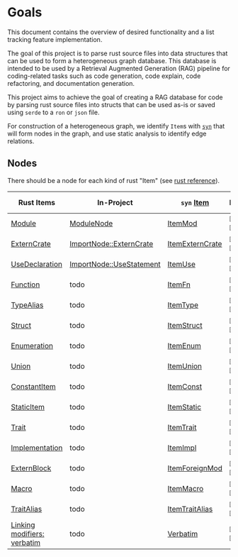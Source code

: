 # Goals

This document contains the overview of desired functionality and a list
tracking feature implementation.

The goal of this project is to parse rust source files into data structures
that can be used to form a heterogeneous graph database. This database is
intended to be used by a Retrieval Augmented Generation (RAG) pipeline for
coding-related tasks such as code generation, code explain, code refactoring,
and documentation generation.

This project aims to achieve the goal of creating a RAG database for code by
parsing rust source files into structs that
can be used as-is or saved using `serde` to a `ron` or `json` file.

For construction of a heterogeneous graph, we identify `Item`s with [`syn`] that
will form nodes in the graph, and use static analysis to identify edge relations.

## Nodes

There should be a node for each kind of rust "Item" (see [rust reference](https://doc.rust-lang.org/reference/items.html)).

| Rust Items | In-Project | `syn` [Item] | Progress | Next Step |
| --------------------- | ----------------- | ----------------------- | ----------------------- | --------------- |
| [Module] | [ModuleNode] | [ItemMod] | ☑ Start <br> ☑ Finish | [Nodes Todo] |
| [ExternCrate] | [ImportNode::ExternCrate] | [ItemExternCrate] | ☑ Start <br> ☑ Finish | [Edges Todo] |
| [UseDeclaration] | [ImportNode::UseStatement] | [ItemUse] | ☑ Start <br> ☑ Finish | [Edges Todo] |
| [Function] | todo | [ItemFn] | ☐ Start <br> ☐ Finish | [Nodes Todo] |
| [TypeAlias] | todo | [ItemType] | ☐ Start <br> ☐ Finish | [Nodes Todo] |
| [Struct] | todo | [ItemStruct] | ☐ Start <br> ☐ Finish | [Nodes Todo] |
| [Enumeration] | todo | [ItemEnum] | ☐ Start <br> ☐ Finish | [Nodes Todo] |
| [Union] | todo | [ItemUnion] | ☐ Start <br> ☐ Finish | [Nodes Todo] |
| [ConstantItem] | todo | [ItemConst] | ☐ Start <br> ☐ Finish | [Nodes Todo] |
| [StaticItem] | todo | [ItemStatic] | ☐ Start <br> ☐ Finish | [Nodes Todo] |
| [Trait] | todo | [ItemTrait] | ☐ Start <br> ☐ Finish | [Nodes Todo] |
| [Implementation] | todo | [ItemImpl] | ☐ Start <br> ☐ Finish | [Nodes Todo] |
| [ExternBlock] | todo | [ItemForeignMod] | ☐ Start <br> ☐ Finish | [Nodes Todo] |
| [Macro] | todo | [ItemMacro] | ☐ Start <br> ☐ Finish | [Nodes Todo] |
| [TraitAlias] | todo | [ItemTraitAlias] | ☐ Start <br> ☐ Finish | [Nodes Todo] |
| [Linking modifiers: verbatim] | todo | [Verbatim] | ☐ Start <br> ☐ Finish | [Nodes Todo] |

[Module]:https://doc.rust-lang.org/reference/items/modules.html
[ExternCrate]:https://doc.rust-lang.org/stable/reference/items/extern-crates.html
[UseDeclaration]:https://doc.rust-lang.org/stable/reference/items/use-declarations.html
[Function]:https://doc.rust-lang.org/reference/items/functions.html
[TypeAlias]:https://doc.rust-lang.org/reference/items/type-aliases.html
[Struct]:https://doc.rust-lang.org/reference/items/structs.html
[Enumeration]:https://doc.rust-lang.org/reference/items/enumerations.html
[Union]:https://doc.rust-lang.org/reference/items/unions.html
[ConstantItem]:https://doc.rust-lang.org/reference/items/constant-items.html
[StaticItem]:https://doc.rust-lang.org/reference/items/static-items.html
[Trait]:https://doc.rust-lang.org/reference/items/traits.html
[Implementation]:https://doc.rust-lang.org/reference/items/implementations.html
[ExternBlock]:https://doc.rust-lang.org/reference/items/external-blocks.html
[Macro]:https://doc.rust-lang.org/reference/macros-by-example.html
[TraitAlias]: https://doc.rust-lang.org/reference/items/type-aliases.html#trait-aliases
[Linking modifiers: verbatim]:https://doc.rust-lang.org/reference/items/external-blocks.html?highlight=Verbatim#linking-modifiers-verbatim

[`syn`]:https://docs.rs/syn/latest/syn/index.html
[Item]:https://docs.rs/syn/latest/syn/enum.Item.html
[ItemMod]:https://docs.rs/syn/latest/syn/struct.ItemMod.html
[ItemExternCrate]:https://docs.rs/syn/latest/syn/struct.ItemExternCrate.html
[ItemUse]:https://docs.rs/syn/latest/syn/struct.ItemUse.html
[ItemFn]:https://docs.rs/syn/latest/syn/struct.ItemFn.html
[ItemType]:https://docs.rs/syn/latest/syn/struct.ItemType.html
[ItemStruct]:https://docs.rs/syn/latest/syn/struct.ItemStruct.html
[ItemEnum]:https://docs.rs/syn/latest/syn/struct.ItemEnum.html
[ItemUnion]:https://docs.rs/syn/latest/syn/struct.ItemUnion.html
[ItemConst]:https://docs.rs/syn/latest/syn/struct.ItemConst.html
[ItemStatic]:https://docs.rs/syn/latest/syn/struct.ItemStatic.html
[ItemTrait]:https://docs.rs/syn/latest/syn/struct.ItemTrait.html
[ItemImpl]:https://docs.rs/syn/latest/syn/struct.ItemImpl.html
[ItemForeignMod]:https://docs.rs/syn/latest/syn/struct.ItemForeignMod.html
[ItemMacro]:https://docs.rs/syn/latest/syn/struct.ItemMacro.html
[ItemTraitAlias]:https://docs.rs/syn/latest/syn/struct.ItemTraitAlias.html
[Verbatim]:https://docs.rs/syn/latest/syn/enum.Item.html#variant.Verbatim

[Nodes Todo]:./todo_nodes.md
[Edges Todo]:./todo_edges.md
[ModuleNode]:./nodes.md
[ImportNode::ExternCrate]:./nodes.md
[ImportNode::UseStatement]:./nodes.md
[RealtionKind::Uses]:./edges.md
